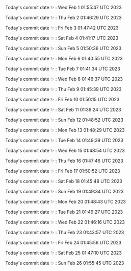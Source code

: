 Today's commit date ✨ : Wed Feb 1 01:55:47 UTC 2023 

Today's commit date ✨ : Thu Feb 2 01:46:29 UTC 2023 

Today's commit date ✨ : Fri Feb 3 01:47:42 UTC 2023 

Today's commit date ✨ : Sat Feb 4 01:41:17 UTC 2023 

Today's commit date ✨ : Sun Feb 5 01:50:36 UTC 2023 

Today's commit date ✨ : Mon Feb 6 01:40:55 UTC 2023 

Today's commit date ✨ : Tue Feb 7 01:41:34 UTC 2023 

Today's commit date ✨ : Wed Feb 8 01:46:37 UTC 2023 

Today's commit date ✨ : Thu Feb 9 01:45:39 UTC 2023 

Today's commit date ✨ : Fri Feb 10 01:50:15 UTC 2023 

Today's commit date ✨ : Sat Feb 11 01:39:24 UTC 2023 

Today's commit date ✨ : Sun Feb 12 01:48:52 UTC 2023 

Today's commit date ✨ : Mon Feb 13 01:48:29 UTC 2023 

Today's commit date ✨ : Tue Feb 14 01:49:39 UTC 2023 

Today's commit date ✨ : Wed Feb 15 01:48:54 UTC 2023 

Today's commit date ✨ : Thu Feb 16 01:47:46 UTC 2023 

Today's commit date ✨ : Fri Feb 17 01:50:52 UTC 2023 

Today's commit date ✨ : Sat Feb 18 01:45:48 UTC 2023 

Today's commit date ✨ : Sun Feb 19 01:49:34 UTC 2023 

Today's commit date ✨ : Mon Feb 20 01:48:43 UTC 2023 

Today's commit date ✨ : Tue Feb 21 01:49:27 UTC 2023 

Today's commit date ✨ : Wed Feb 22 01:46:16 UTC 2023 

Today's commit date ✨ : Thu Feb 23 01:43:57 UTC 2023 

Today's commit date ✨ : Fri Feb 24 01:45:56 UTC 2023 

Today's commit date ✨ : Sat Feb 25 01:47:10 UTC 2023 

Today's commit date ✨ : Sun Feb 26 01:55:45 UTC 2023 

